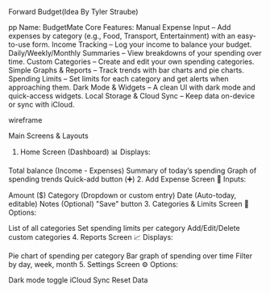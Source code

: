 Forward Budget(Idea By Tyler Straube)

pp Name: BudgetMate
Core Features:
Manual Expense Input – Add expenses by category (e.g., Food, Transport, Entertainment) with an easy-to-use form.
Income Tracking – Log your income to balance your budget.
Daily/Weekly/Monthly Summaries – View breakdowns of your spending over time.
Custom Categories – Create and edit your own spending categories.
Simple Graphs & Reports – Track trends with bar charts and pie charts.
Spending Limits – Set limits for each category and get alerts when approaching them.
Dark Mode & Widgets – A clean UI with dark mode and quick-access widgets.
Local Storage & Cloud Sync – Keep data on-device or sync with iCloud.




wireframe

Main Screens & Layouts
1. Home Screen (Dashboard)
📊 Displays:

Total balance (Income - Expenses)
Summary of today’s spending
Graph of spending trends
Quick-add button (➕)
2. Add Expense Screen
📝 Inputs:

Amount ($)
Category (Dropdown or custom entry)
Date (Auto-today, editable)
Notes (Optional)
"Save" button
3. Categories & Limits Screen
📂 Options:

List of all categories
Set spending limits per category
Add/Edit/Delete custom categories
4. Reports Screen
📈 Displays:

Pie chart of spending per category
Bar graph of spending over time
Filter by day, week, month
5. Settings Screen
⚙️ Options:

Dark mode toggle
iCloud Sync
Reset Data



